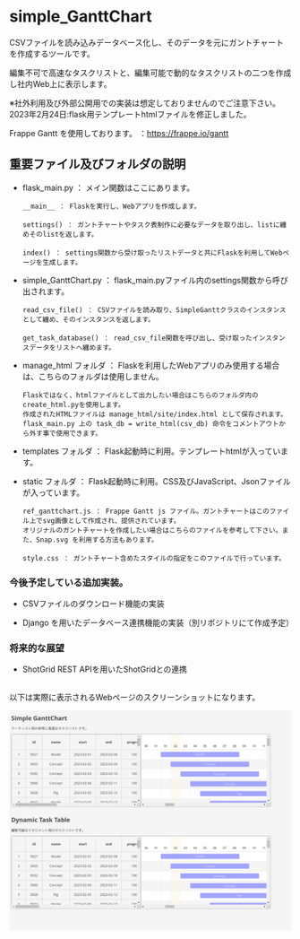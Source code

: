 # simple_GanttChart
CSVファイルを読み込みデータベース化し、そのデータを元にガントチャートを作成するツールです。

編集不可で高速なタスクリストと、編集可能で動的なタスクリストの二つを作成し社内Web上に表示します。

※社外利用及び外部公開用での実装は想定しておりませんのでご注意下さい。
2023年2月24日:flask用テンプレートhtmlファイルを修正しました。

Frappe Gantt を使用しております。
：https://frappe.io/gantt


## 重要ファイル及びフォルダの説明

- flask_main.py ： メイン関数はここにあります。

      __main__ ： Flaskを実行し、Webアプリを作成します。

      settings() ： ガントチャートやタスク表制作に必要なデータを取り出し、listに纏めそのlistを返します。

      index() ： settings関数から受け取ったリストデータと共にFlaskを利用してWebページを生成します。


- simple_GanttChart.py ： flask_main.pyファイル内のsettings関数から呼び出されます。

      read_csv_file() ： CSVファイルを読み取り、SimpleGanttクラスのインスタンスとして纏め、そのインスタンスを返します。

      get_task_database() ： read_csv_file関数を呼び出し、受け取ったインスタンスデータをリストへ纏めます。


- manage_html フォルダ ： Flaskを利用したWebアプリのみ使用する場合は、こちらのフォルダは使用しません。

      Flaskではなく、htmlファイルとして出力したい場合はこちらのフォルダ内のcreate_html.pyを使用します。
      作成されたHTMLファイルは manage_html/site/index.html として保存されます。
      flask_main.py 上の task_db = write_html(csv_db) 命令をコメントアウトから外す事で使用できます。


- templates フォルダ ： Flask起動時に利用。テンプレートhtmlが入っています。


- static フォルダ ： Flask起動時に利用。CSS及びJavaScript、Jsonファイルが入っています。

      ref_ganttchart.js ： Frappe Gantt js ファイル。ガントチャートはこのファイル上でsvg画像として作成され、提供されています。
      オリジナルのガントチャートを作成したい場合はこちらのファイルを参考して下さい。また、Snap.svg を利用する方法もあります。
      
      style.css ： ガントチャート含めたスタイルの指定をこのファイルで行っています。


### 今後予定している追加実装。

- CSVファイルのダウンロード機能の実装

- Django を用いたデータベース連携機能の実装（別リポジトリにて作成予定）


### 将来的な展望

- ShotGrid REST APIを用いたShotGridとの連携


##
以下は実際に表示されるWebページのスクリーンショットになります。


![Test Image 1](/image/simple_gantt_chart_main_v01.png)

